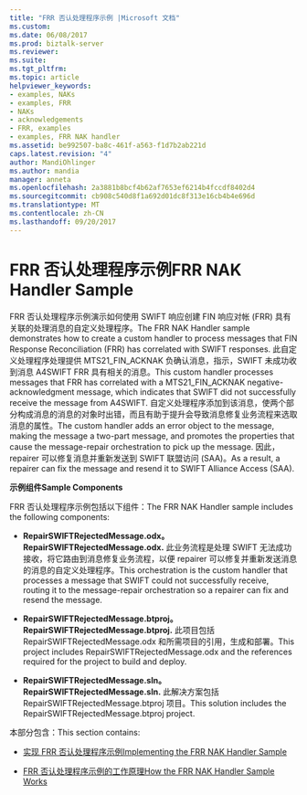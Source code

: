 ```yaml
---
title: "FRR 否认处理程序示例 |Microsoft 文档"
ms.custom: 
ms.date: 06/08/2017
ms.prod: biztalk-server
ms.reviewer: 
ms.suite: 
ms.tgt_pltfrm: 
ms.topic: article
helpviewer_keywords:
- examples, NAKs
- examples, FRR
- NAKs
- acknowledgements
- FRR, examples
- examples, FRR NAK handler
ms.assetid: be992507-ba8c-461f-a563-f1d7b2ab221d
caps.latest.revision: "4"
author: MandiOhlinger
ms.author: mandia
manager: anneta
ms.openlocfilehash: 2a3881b8bcf4b62af7653ef6214b4fccdf8402d4
ms.sourcegitcommit: cb908c540d8f1a692d01dc8f313e16cb4b4e696d
ms.translationtype: MT
ms.contentlocale: zh-CN
ms.lasthandoff: 09/20/2017
---
```

# <a name="frr-nak-handler-sample"></a><span data-ttu-id="7c889-102">FRR 否认处理程序示例</span><span class="sxs-lookup"><span data-stu-id="7c889-102">FRR NAK Handler Sample</span></span>
<span data-ttu-id="7c889-103">FRR 否认处理程序示例演示如何使用 SWIFT 响应创建 FIN 响应对帐 (FRR) 具有关联的处理消息的自定义处理程序。</span><span class="sxs-lookup"><span data-stu-id="7c889-103">The FRR NAK Handler sample demonstrates how to create a custom handler to process messages that FIN Response Reconciliation (FRR) has correlated with SWIFT responses.</span></span> <span data-ttu-id="7c889-104">此自定义处理程序处理提供 MTS21_FIN_ACKNAK 负确认消息，指示，SWIFT 未成功收到消息 A4SWIFT FRR 具有相关的消息。</span><span class="sxs-lookup"><span data-stu-id="7c889-104">This custom handler processes messages that FRR has correlated with a MTS21_FIN_ACKNAK negative-acknowledgment message, which indicates that SWIFT did not successfully receive the message from A4SWIFT.</span></span> <span data-ttu-id="7c889-105">自定义处理程序添加到该消息，使两个部分构成消息的消息的对象时出错，而且有助于提升会导致消息修复业务流程来选取消息的属性。</span><span class="sxs-lookup"><span data-stu-id="7c889-105">The custom handler adds an error object to the message, making the message a two-part message, and promotes the properties that cause the message-repair orchestration to pick up the message.</span></span> <span data-ttu-id="7c889-106">因此，repairer 可以修复消息并重新发送到 SWIFT 联盟访问 (SAA)。</span><span class="sxs-lookup"><span data-stu-id="7c889-106">As a result, a repairer can fix the message and resend it to SWIFT Alliance Access (SAA).</span></span>  
  
 <span data-ttu-id="7c889-107">**示例组件**</span><span class="sxs-lookup"><span data-stu-id="7c889-107">**Sample Components**</span></span>  
  
 <span data-ttu-id="7c889-108">FRR 否认处理程序示例包括以下组件：</span><span class="sxs-lookup"><span data-stu-id="7c889-108">The FRR NAK Handler sample includes the following components:</span></span>  
  
-   <span data-ttu-id="7c889-109">**RepairSWIFTRejectedMessage.odx。**</span><span class="sxs-lookup"><span data-stu-id="7c889-109">**RepairSWIFTRejectedMessage.odx.**</span></span> <span data-ttu-id="7c889-110">此业务流程是处理 SWIFT 无法成功接收，将它路由到消息修复业务流程，以便 repairer 可以修复并重新发送消息的消息的自定义处理程序。</span><span class="sxs-lookup"><span data-stu-id="7c889-110">This orchestration is the custom handler that processes a message that SWIFT could not successfully receive, routing it to the message-repair orchestration so a repairer can fix and resend the message.</span></span>  
  
-   <span data-ttu-id="7c889-111">**RepairSWIFTRejectedMessage.btproj。**</span><span class="sxs-lookup"><span data-stu-id="7c889-111">**RepairSWIFTRejectedMessage.btproj.**</span></span> <span data-ttu-id="7c889-112">此项目包括 RepairSWIFTRejectedMessage.odx 和所需项目的引用，生成和部署。</span><span class="sxs-lookup"><span data-stu-id="7c889-112">This project includes RepairSWIFTRejectedMessage.odx and the references required for the project to build and deploy.</span></span>  
  
-   <span data-ttu-id="7c889-113">**RepairSWIFTRejectedMessage.sln。**</span><span class="sxs-lookup"><span data-stu-id="7c889-113">**RepairSWIFTRejectedMessage.sln.**</span></span> <span data-ttu-id="7c889-114">此解决方案包括 RepairSWIFTRejectedMessage.btproj 项目。</span><span class="sxs-lookup"><span data-stu-id="7c889-114">This solution includes the RepairSWIFTRejectedMessage.btproj project.</span></span>  
  
 <span data-ttu-id="7c889-115">本部分包含：</span><span class="sxs-lookup"><span data-stu-id="7c889-115">This section contains:</span></span>  
  
-   [<span data-ttu-id="7c889-116">实现 FRR 否认处理程序示例</span><span class="sxs-lookup"><span data-stu-id="7c889-116">Implementing the FRR NAK Handler Sample</span></span>](../../adapters-and-accelerators/accelerator-swift/implementing-the-frr-nak-handler-sample.md)  
  
-   [<span data-ttu-id="7c889-117">FRR 否认处理程序示例的工作原理</span><span class="sxs-lookup"><span data-stu-id="7c889-117">How the FRR NAK Handler Sample Works</span></span>](../../adapters-and-accelerators/accelerator-swift/how-the-frr-nak-handler-sample-works.md)  
  
